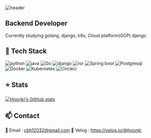 ![header](https://capsule-render.vercel.app/api?type=waving&color=gradient&text=Hoonki)

## Backend Developer

Currently studying golang, django, k8s, Cloud platform(GCP) django


## 🔭 Tech Stack

![python](https://img.shields.io/badge/python-3776AB?style=for-the-badge&logo=python&logoColor=white) ![java](https://img.shields.io/badge/java-007396?style=for-the-badge&logo=java&logoColor=white) ![Go](https://img.shields.io/badge/go-00ADD8?style=for-the-badge&logo=go&logoColor=white) ![django](https://img.shields.io/badge/django-092E20?style=for-the-badge&logo=django&logoColor=white) ![ror](https://img.shields.io/badge/ROR-CC0000?style=for-the-badge&logo=ruby-on-rails&logoColor=white) ![Spring boot](https://img.shields.io/badge/spring-6DB33F?style=for-the-badge&logo=spring&logoColor=white) ![Postgresql](https://img.shields.io/badge/postgresql-4169E1?style=for-the-badge&logo=postgresql&logoColor=white)
![Docker](https://img.shields.io/badge/docker-2496ED?style=for-the-badge&logo=docker&logoColor=white) ![Kubernetes](https://img.shields.io/badge/kubernetes-326CE5?style=for-the-badge&logo=kubernetes&logoColor=white) ![Circleci](https://img.shields.io/badge/circleci-343434?style=for-the-badge&logo=circleci&logoColor=white)

## :star: Stats

[![Hoonki's GitHub stats](https://github-readme-stats.vercel.app/api?username=Hoonkii&count_private=true)](https://github.com/Hoonkii/github-readme-stats)

## 📫 Contact

:email:  Email : cbh12032@gmail.com
:blue_book: Velog : https://velog.io/@hoonki
